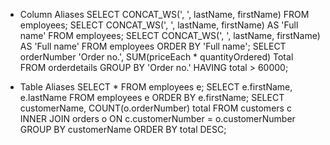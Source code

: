 - Column Aliases
  SELECT CONCAT_WS(', ', lastName, firstName) FROM employees;
  SELECT CONCAT_WS(', ', lastName, firstName) AS 'Full name' FROM employees;
  SELECT CONCAT_WS(', ', lastName, firstName) AS 'Full name' FROM employees ORDER BY 'Full name';
  SELECT orderNumber 'Order no.', SUM(priceEach \* quantityOrdered) Total FROM orderdetails GROUP BY 'Order no.' HAVING total > 60000;

- Table Aliases
  SELECT \* FROM employees e;
  SELECT e.firstName, e.lastName FROM employees e ORDER BY e.firstName;
  SELECT customerName, COUNT(o.orderNumber) total FROM customers c INNER JOIN orders o ON c.customerNumber = o.customerNumber GROUP BY customerName ORDER BY total DESC;
